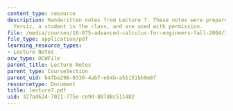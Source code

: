 ```yaml
---
content_type: resource
description: Handwritten notes from Lecture 7. These notes were prepared by Melike
  Yersiz, a student in the class, and are used with permission.
file: /media/courses/18-075-advanced-calculus-for-engineers-fall-2004/327ad6247021775ece9d887d8c511482_lecture7.pdf
file_type: application/pdf
learning_resource_types:
- Lecture Notes
ocw_type: OCWFile
parent_title: Lecture Notes
parent_type: CourseSection
parent_uid: b4fba298-0330-4ab7-e64b-a51151bb9e8f
resourcetype: Document
title: lecture7.pdf
uid: 327ad624-7021-775e-ce9d-887d8c511482
---
```


